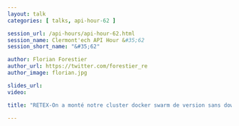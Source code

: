 ```yaml
---
layout: talk
categories: [ talks, api-hour-62 ]

session_url: /api-hours/api-hour-62.html
session_name: Clermont'ech API Hour &#35;62
session_short_name: "&#35;62"

author: Florian Forestier
author_url: https://twitter.com/forestier_re
author_image: florian.jpg

slides_url:
video:

title: "RETEX-On a monté notre cluster docker swarm de version sans downtime"

---
```

